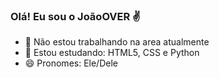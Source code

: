 ### Olá! Eu sou o JoãoOVER ✌

- 🔭 Não estou trabalhando na area atualmente
- 🌱 Estou estudando: HTML5, CSS e Python
- 😄 Pronomes: Ele/Dele
